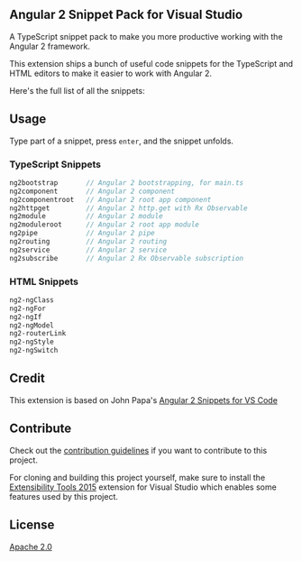 ## Angular 2 Snippet Pack for Visual Studio
<!--
[![Build status](https://ci.appveyor.com/api/projects/status/qogg94i8nry0g0j7?svg=true)](https://ci.appveyor.com/project/madskristensen/javascriptsnippetpack)

Download this extension from the
[VS Gallery](https://visualstudiogallery.msdn.microsoft.com/423eb4a3-215f-4a8f-9287-1512618ffda3)
or get the
[nightly build](http://vsixgallery.com/extension/2a20580c-7be4-4440-bcd6-8dcf5aa2004e/).

-----------------------------------------
-->
A TypeScript snippet pack to make you more productive working with the Angular 2 framework.

This extension ships a bunch of useful code snippets for
the TypeScript and HTML editors to make it easier to work with Angular 2. 

Here's the full list of all the snippets:

## Usage
Type part of a snippet, press `enter`, and the snippet unfolds.

### TypeScript Snippets
```typescript
ng2bootstrap       // Angular 2 bootstrapping, for main.ts
ng2component       // Angular 2 component
ng2componentroot   // Angular 2 root app component
ng2httpget         // Angular 2 http.get with Rx Observable
ng2module          // Angular 2 module
ng2moduleroot      // Angular 2 root app module
ng2pipe            // Angular 2 pipe
ng2routing         // Angular 2 routing
ng2service         // Angular 2 service
ng2subscribe       // Angular 2 Rx Observable subscription
```

### HTML Snippets
```html
ng2-ngClass
ng2-ngFor
ng2-ngIf
ng2-ngModel
ng2-routerLink
ng2-ngStyle
ng2-ngSwitch
```

## Credit
This extension is based on John Papa's [Angular 2 Snippets for VS Code](https://marketplace.visualstudio.com/items?itemName=johnpapa.Angular2)

## Contribute
Check out the [contribution guidelines](.github/CONTRIBUTING.md)
if you want to contribute to this project.

For cloning and building this project yourself, make sure
to install the
[Extensibility Tools 2015](https://visualstudiogallery.msdn.microsoft.com/ab39a092-1343-46e2-b0f1-6a3f91155aa6)
extension for Visual Studio which enables some features
used by this project.

## License
[Apache 2.0](LICENSE)